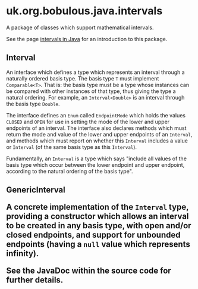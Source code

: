 uk.org.bobulous.java.intervals
==============================

A package of classes which support mathematical intervals.

<p>See the page <a href="http://www.bobulous.org.uk/coding/intervals.html">intervals in Java</a> for an introduction to this package.</p>

<h2>Interval</h2>

<p>An interface which defines a type which represents an interval through a naturally ordered basis type. The basis type <code>T</code> must implement <code>Comparable&lt;T&gt;</code>. That is: the basis type must be a type whose instances can be compared with other instances of that type, thus giving the type a natural ordering. For example, an <code>Interval&lt;Double&gt;</code> is an interval through the basis type <code>Double</code>.</p>

<p>The interface defines an <code>Enum</code> called <code>EndpointMode</code> which holds the values <code>CLOSED</code> and <code>OPEN</code> for use in setting the mode of the lower and upper endpoints of an interval. The interface also declares methods which must return the mode and value of the lower and upper endpoints of an <code>Interval</code>, and methods which must report on whether this <code>Interval</code> includes a value  or <code>Interval</code> (of the same basis type as this <code>Interval</code>).</p>

<p>Fundamentally, an <code>Interval</code> is a type which says "include all values of the basis type which occur between the lower endpoint and upper endpoint, according to the natural ordering of the basis type".</p>

<h2>GenericInterval</code>

<p>A concrete implementation of the <code>Interval</code> type, providing a constructor which allows an interval to be created in any basis type, with open and/or closed endpoints, and support for unbounded endpoints (having a <code>null</code> value which represents infinity).</p>

<p>See the JavaDoc within the source code for further details.</p>
